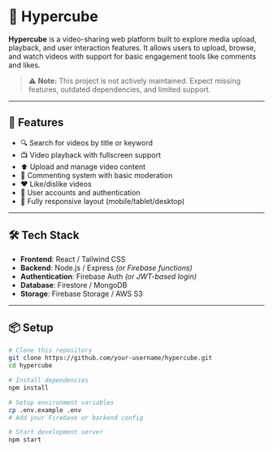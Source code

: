 # 🎥 Hypercube

**Hypercube** is a video-sharing web platform built to explore media upload, playback, and user interaction features. It allows users to upload, browse, and watch videos with support for basic engagement tools like comments and likes.

> ⚠️ **Note:** This project is not actively maintained. Expect missing features, outdated dependencies, and limited support.

---

## 🚀 Features

- 🔍 Search for videos by title or keyword
- 📺 Video playback with fullscreen support
- ⬆️ Upload and manage video content
- 💬 Commenting system with basic moderation
- ❤️ Like/dislike videos
- 👤 User accounts and authentication
- 📱 Fully responsive layout (mobile/tablet/desktop)

---

## 🛠️ Tech Stack

- **Frontend**: React / Tailwind CSS
- **Backend**: Node.js / Express *(or Firebase functions)*
- **Authentication**: Firebase Auth *(or JWT-based login)*
- **Database**: Firestore / MongoDB
- **Storage**: Firebase Storage / AWS S3

---

## 📦 Setup

```bash
# Clone this repository
git clone https://github.com/your-username/hypercube.git
cd hypercube

# Install dependencies
npm install

# Setup environment variables
cp .env.example .env
# Add your Firebase or backend config

# Start development server
npm start
